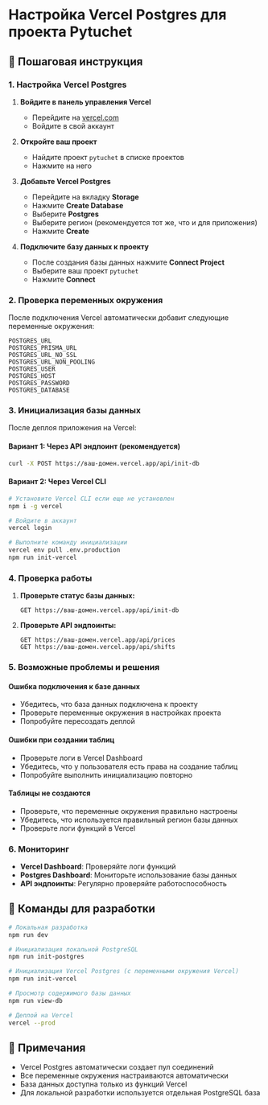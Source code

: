 # Настройка Vercel Postgres для проекта Pytuchet

## 🚀 Пошаговая инструкция

### 1. Настройка Vercel Postgres

1. **Войдите в панель управления Vercel**
   - Перейдите на [vercel.com](https://vercel.com)
   - Войдите в свой аккаунт

2. **Откройте ваш проект**
   - Найдите проект `pytuchet` в списке проектов
   - Нажмите на него

3. **Добавьте Vercel Postgres**
   - Перейдите на вкладку **Storage**
   - Нажмите **Create Database**
   - Выберите **Postgres**
   - Выберите регион (рекомендуется тот же, что и для приложения)
   - Нажмите **Create**

4. **Подключите базу данных к проекту**
   - После создания базы данных нажмите **Connect Project**
   - Выберите ваш проект `pytuchet`
   - Нажмите **Connect**

### 2. Проверка переменных окружения

После подключения Vercel автоматически добавит следующие переменные окружения:

```
POSTGRES_URL
POSTGRES_PRISMA_URL
POSTGRES_URL_NO_SSL
POSTGRES_URL_NON_POOLING
POSTGRES_USER
POSTGRES_HOST
POSTGRES_PASSWORD
POSTGRES_DATABASE
```

### 3. Инициализация базы данных

После деплоя приложения на Vercel:

#### Вариант 1: Через API эндпоинт (рекомендуется)
```bash
curl -X POST https://ваш-домен.vercel.app/api/init-db
```

#### Вариант 2: Через Vercel CLI
```bash
# Установите Vercel CLI если еще не установлен
npm i -g vercel

# Войдите в аккаунт
vercel login

# Выполните команду инициализации
vercel env pull .env.production
npm run init-vercel
```

### 4. Проверка работы

1. **Проверьте статус базы данных:**
   ```
   GET https://ваш-домен.vercel.app/api/init-db
   ```

2. **Проверьте API эндпоинты:**
   ```
   GET https://ваш-домен.vercel.app/api/prices
   GET https://ваш-домен.vercel.app/api/shifts
   ```

### 5. Возможные проблемы и решения

#### Ошибка подключения к базе данных
- Убедитесь, что база данных подключена к проекту
- Проверьте переменные окружения в настройках проекта
- Попробуйте пересоздать деплой

#### Ошибки при создании таблиц
- Проверьте логи в Vercel Dashboard
- Убедитесь, что у пользователя есть права на создание таблиц
- Попробуйте выполнить инициализацию повторно

#### Таблицы не создаются
- Проверьте, что переменные окружения правильно настроены
- Убедитесь, что используется правильный регион базы данных
- Проверьте логи функций в Vercel

### 6. Мониторинг

- **Vercel Dashboard**: Проверяйте логи функций
- **Postgres Dashboard**: Мониторьте использование базы данных
- **API эндпоинты**: Регулярно проверяйте работоспособность

## 🔧 Команды для разработки

```bash
# Локальная разработка
npm run dev

# Инициализация локальной PostgreSQL
npm run init-postgres

# Инициализация Vercel Postgres (с переменными окружения Vercel)
npm run init-vercel

# Просмотр содержимого базы данных
npm run view-db

# Деплой на Vercel
vercel --prod
```

## 📝 Примечания

- Vercel Postgres автоматически создает пул соединений
- Все переменные окружения настраиваются автоматически
- База данных доступна только из функций Vercel
- Для локальной разработки используется отдельная PostgreSQL база